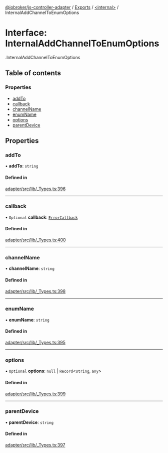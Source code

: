 [@iobroker/js-controller-adapter](../README.md) / [Exports](../modules.md) / [<internal\>](../modules/internal_.md) / InternalAddChannelToEnumOptions

# Interface: InternalAddChannelToEnumOptions

[<internal>](../modules/internal_.md).InternalAddChannelToEnumOptions

## Table of contents

### Properties

- [addTo](internal_.InternalAddChannelToEnumOptions.md#addto)
- [callback](internal_.InternalAddChannelToEnumOptions.md#callback)
- [channelName](internal_.InternalAddChannelToEnumOptions.md#channelname)
- [enumName](internal_.InternalAddChannelToEnumOptions.md#enumname)
- [options](internal_.InternalAddChannelToEnumOptions.md#options)
- [parentDevice](internal_.InternalAddChannelToEnumOptions.md#parentdevice)

## Properties

### addTo

• **addTo**: `string`

#### Defined in

[adapter/src/lib/_Types.ts:396](https://github.com/ioBroker/ioBroker.js-controller/blob/1cfd77e8/packages/adapter/src/lib/_Types.ts#L396)

___

### callback

• `Optional` **callback**: [`ErrorCallback`](../modules/internal_.md#errorcallback)

#### Defined in

[adapter/src/lib/_Types.ts:400](https://github.com/ioBroker/ioBroker.js-controller/blob/1cfd77e8/packages/adapter/src/lib/_Types.ts#L400)

___

### channelName

• **channelName**: `string`

#### Defined in

[adapter/src/lib/_Types.ts:398](https://github.com/ioBroker/ioBroker.js-controller/blob/1cfd77e8/packages/adapter/src/lib/_Types.ts#L398)

___

### enumName

• **enumName**: `string`

#### Defined in

[adapter/src/lib/_Types.ts:395](https://github.com/ioBroker/ioBroker.js-controller/blob/1cfd77e8/packages/adapter/src/lib/_Types.ts#L395)

___

### options

• `Optional` **options**: ``null`` \| `Record`<`string`, `any`\>

#### Defined in

[adapter/src/lib/_Types.ts:399](https://github.com/ioBroker/ioBroker.js-controller/blob/1cfd77e8/packages/adapter/src/lib/_Types.ts#L399)

___

### parentDevice

• **parentDevice**: `string`

#### Defined in

[adapter/src/lib/_Types.ts:397](https://github.com/ioBroker/ioBroker.js-controller/blob/1cfd77e8/packages/adapter/src/lib/_Types.ts#L397)
